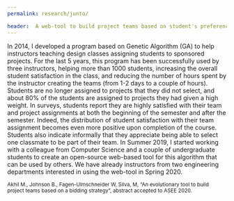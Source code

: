```yaml
---
permalink: research/junto/

header:  A web-tool to build project teams based on student's preferences
---
```


In 2014, I developed a program based on Genetic Algorithm (GA) to help instructors teaching design classes assigning students to sponsored projects. For the last 5 years, this program has been successfully used by three instructors, helping more than 1000 students, increasing the overall student satisfaction in the class, and reducing the number of hours spent by the instructor creating the teams (from 1-2 days to a couple of hours). Students are no longer assigned to projects that they did not select, and about 80% of the students are assigned to projects they had given a high weight.  In surveys, students report they are highly satisfied with their team and project assignments at both the beginning of the semester and after the semester.  Indeed, the distribution of student satisfaction with their team assignment becomes even more positive upon completion of the course.  Students also indicate informally that they appreciate being able to select one classmate to be part of their team.  In Summer 2019, I started working with a colleague from Computer Science and a couple of undergraduate students to create an open-source web-based tool for this algorithm that can be used by others. We have already instructors from two engineering departments interested in using the web-tool in Spring 2020.

<small>
Akhil M., Johnson B., Fagen-Ulmschneider W, Silva, M, “An evolutionary tool to build project teams based on a bidding strategy”, abstract accepted to ASEE 2020.
</small>
